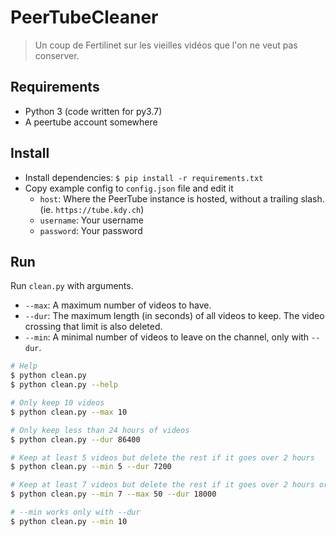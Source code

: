 # PeerTubeCleaner

> Un coup de Fertilinet sur les vieilles vidéos que l'on ne veut pas conserver.

## Requirements

- Python 3 (code written for py3.7)
- A peertube account somewhere

## Install

- Install dependencies: `$ pip install -r requirements.txt`
- Copy example config to `config.json` file and edit it
  - `host`: Where the PeerTube instance is hosted, without a trailing slash. (ie. `https://tube.kdy.ch`)
  - `username`: Your username
  - `password`: Your password

## Run

Run `clean.py` with arguments.

- `--max`: A maximum number of videos to have.
- `--dur`: The maximum length (in seconds) of all videos to keep. The video crossing that limit is also deleted.
- `--min`: A minimal number of videos to leave on the channel, only with `--dur`.


```bash
# Help
$ python clean.py
$ python clean.py --help

# Only keep 10 videos
$ python clean.py --max 10

# Only keep less than 24 hours of videos
$ python clean.py --dur 86400

# Keep at least 5 videos but delete the rest if it goes over 2 hours
$ python clean.py --min 5 --dur 7200

# Keep at least 7 videos but delete the rest if it goes over 2 hours or up to 50 videos
$ python clean.py --min 7 --max 50 --dur 18000

# --min works only with --dur
$ python clean.py --min 10
```
